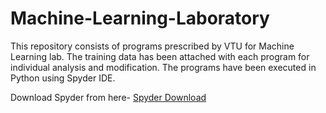 # Machine-Learning-Laboratory

This repository consists of programs prescribed by VTU for Machine Learning lab. The training data has been attached with each program for individual analysis and modification. The programs have been executed in Python using Spyder IDE. 

Download Spyder from here- 
[Spyder Download](https://www.spyder-ide.org/)

